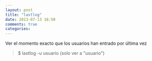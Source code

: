 ```yaml
---
layout: post
title: "lastlog"
date: 2013-07-13 16:50
comments: true
categories: 
---
```

Ver el momento exacto que los usuarios han entrado por última vez 

>$ lastlog -u usuario  (solo ver a "usuario")

